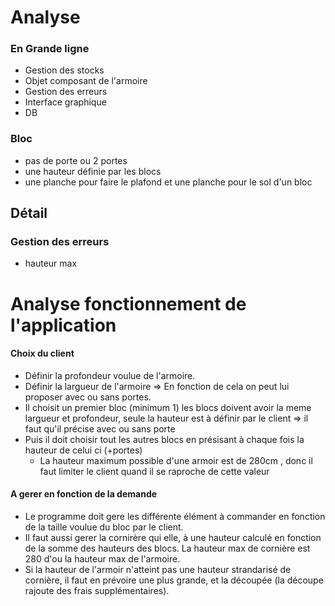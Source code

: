 # Analyse


### En Grande ligne
 - Gestion des stocks
 - Objet composant de l'armoire
 - Gestion des erreurs
 - Interface graphique
 - DB


### Bloc
- pas de porte ou 2 portes
- une hauteur définie par les blocs
- une planche pour faire le plafond et une planche pour le sol d'un bloc


## Détail

### Gestion des erreurs
- hauteur max

# Analyse fonctionnement de l'application

#### Choix du client
- Définir la profondeur voulue de l'armoire.
- Définir la largueur de l'armoire => En fonction de cela on peut lui proposer avec ou sans portes.
- Il choisit un premier bloc (minimum 1) les blocs doivent avoir la meme largueur et profondeur, seule la hauteur est à définir par le client => il faut qu'il précise avec ou sans porte
- Puis il doit choisir tout les autres blocs en présisant à chaque fois la hauteur de celui ci (+portes)
  -  La hauteur maximum possible d'une armoir est de 280cm , donc il faut limiter le client quand il se raproche de cette valeur


#### A gerer en fonction de la demande
- Le programme doit gere les différente élément à commander en fonction de la taille voulue du bloc par le client.
- Il faut aussi gerer la cornirère qui elle, à une hauteur calculé en fonction de la somme des hauteurs des blocs. La hauteur max de cornière est 280 d'ou la hauteur max de l'armoire.
- Si la hauteur de l'armoir n'atteint pas une hauteur strandarisé de cornière, il faut en prévoire une plus grande, et la découpée (la découpe rajoute des frais supplémentaires).
